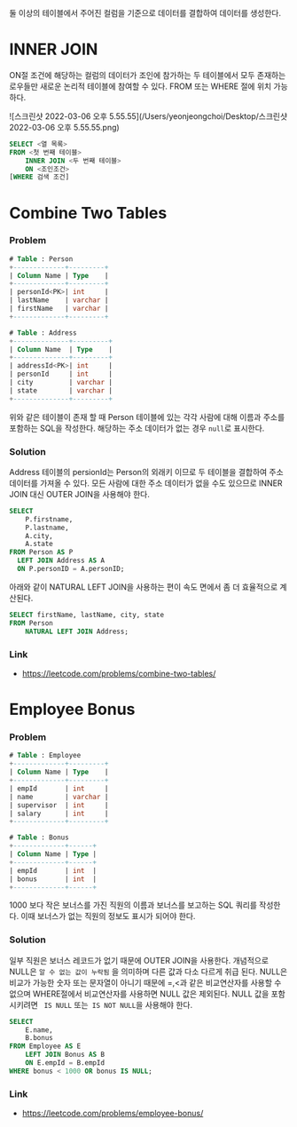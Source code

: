 둘 이상의 테이블에서 주어진 컬럼을 기준으로 데이터를 결합하여 데이터를 생성한다. 



# INNER JOIN

ON절 조건에 해당하는 컬럼의 데이터가 조인에 참가하는 두 테이블에서 모두 존재하는 로우들만 새로운 논리적 테이블에 참여할 수 있다. FROM 또는 WHERE 절에 위치 가능하다.

![스크린샷 2022-03-06 오후 5.55.55](/Users/yeonjeongchoi/Desktop/스크린샷 2022-03-06 오후 5.55.55.png)

```SQL
SELECT <열 목록>
FROM <첫 번째 테이블>
    INNER JOIN <두 번째 테이블>
    ON <조인조건>
[WHERE 검색 조건]
```





# Combine Two Tables

### Problem

```SQL
# Table : Person
+-------------+---------+
| Column Name | Type    |
+-------------+---------+
| personId<PK>| int     |
| lastName    | varchar |
| firstName   | varchar |
+-------------+---------+

# Table : Address
+--------------+---------+
| Column Name  | Type    |
+--------------+---------+
| addressId<PK>| int     |
| personId     | int     |
| city         | varchar |
| state        | varchar |
+--------------+---------+
```

위와 같은 테이블이 존재 할 때 Person 테이블에 있는 각각 사람에 대해 이름과 주소를 포함하는 SQL을 작성한다. 해당하는 주소 데이터가 없는 경우 `null`로 표시한다.

### Solution

Address 테이블의 persionId는 Person의 외래키 이므로 두 테이블을 결합하여 주소 데이터를 가져올 수 있다. 모든 사람에 대한 주소 데이터가 없을 수도 있으므로 INNER JOIN 대신 OUTER JOIN을 사용해야 한다.

```SQL
SELECT 
	P.firstname,
	P.lastname,
	A.city,
	A.state
FROM Person AS P
  LEFT JOIN Address AS A
  ON P.personID = A.personID;
```

아래와 같이 NATURAL LEFT JOIN을 사용하는 편이 속도 면에서 좀 더 효율적으로 계산된다.

```sql
SELECT firstName, lastName, city, state
FROM Person 
	NATURAL LEFT JOIN Address;
```

### Link

* https://leetcode.com/problems/combine-two-tables/





# Employee Bonus

### Problem

```SQL
# Table : Employee
+-------------+---------+
| Column Name | Type    |
+-------------+---------+
| empId       | int     |
| name        | varchar |
| supervisor  | int     |
| salary      | int     |
+-------------+---------+

# Table : Bonus
+-------------+------+
| Column Name | Type |
+-------------+------+
| empId       | int  |
| bonus       | int  |
+-------------+------+
```

1000 보다 작은 보너스를 가진 직원의 이름과 보너스를 보고하는  SQL 쿼리를 작성한다. 이때 보너스가 없는 직원의 정보도 표시가 되어야 한다.

### Solution

일부 직원은 보너스 레코드가 없기 때문에 OUTER JOIN을 사용한다. 개념적으로 NULL은 `알 수 없는 값이 누락됨` 을 의미하며 다른 값과 다소 다르게 취급 된다.  NULL은 비교가 가능한 숫자 또는 문자열이 아니기 때문에  =,<과 같은 비교연산자를 사용할 수 없으며 WHERE절에서 비교연산자를 사용하면 NULL 값은 제외된다. NULL 값을 포함시키려면 ` IS NULL` 또는` IS NOT NULL`을 사용해야 한다.

```Sql
SELECT 
	E.name, 
	B.bonus
FROM Employee AS E 
    LEFT JOIN Bonus AS B
    ON E.empId = B.empId
WHERE bonus < 1000 OR bonus IS NULL;
```



### Link

* https://leetcode.com/problems/employee-bonus/
